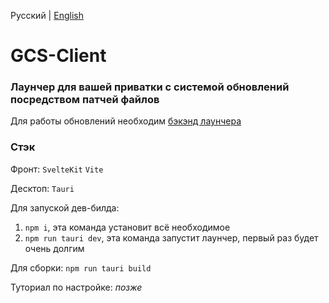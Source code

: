 Русский | [English](https://github.com/MegaSa1nt/GCS-Client/blob/new/README-EN.md)

# GCS-Client
### Лаунчер для вашей приватки с системой обновлений посредством патчей файлов
Для работы обновлений необходим [бэкэнд лаунчера](https://github.com/MegaSa1nt/GCS-Client-backend)
### Стэк
Фронт:
`SvelteKit`
`Vite`

Десктоп:
`Tauri`

Для запуской дев-билда:
1. `npm i`, эта команда установит всё необходимое
2. `npm run tauri dev`, эта команда запустит лаунчер, первый раз будет очень долгим

Для сборки:
`npm run tauri build`

Туториал по настройке:
*позже*